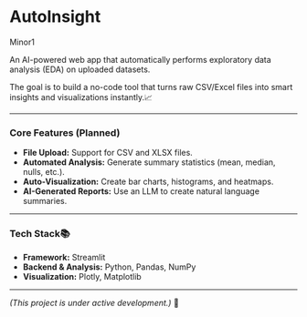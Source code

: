 # AutoInsight

Minor1

An AI-powered web app that automatically performs exploratory data analysis (EDA) on uploaded datasets.

The goal is to build a no-code tool that turns raw CSV/Excel files into smart insights and visualizations instantly.📈

---

### Core Features (Planned)

*   **File Upload:** Support for CSV and XLSX files.
*   **Automated Analysis:** Generate summary statistics (mean, median, nulls, etc.).
*   **Auto-Visualization:** Create bar charts, histograms, and heatmaps.
*   **AI-Generated Reports:** Use an LLM to create natural language summaries.

---

### Tech Stack📚

*   **Framework:** Streamlit
*   **Backend & Analysis:** Python, Pandas, NumPy
*   **Visualization:** Plotly, Matplotlib

---

*(This project is under active development.)* 🚧 
